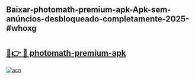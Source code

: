 ## Baixar-photomath-premium-apk-Apk-sem-anúncios-desbloqueado-completamente-2025-#whoxg

# <h2><a href="https://ainizakaria.my?title=photomath-premium-apk&ref=20M">🔗👉 🔴 photomath-premium-apk</a></h2>

[![acn](https://github.com/user-attachments/assets/0f9c940e-d8b0-45ae-aac7-cd30a18b3e1c)](https://ainizakaria.my?title=photomath-premium-apk&ref=20M)

